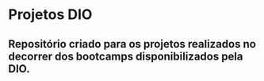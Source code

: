 # Projetos DIO

## Repositório criado para os projetos realizados no decorrer dos bootcamps disponibilizados pela DIO.
